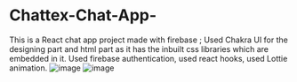 # Chattex-Chat-App-
This is a React chat app project made with firebase ;
Used Chakra UI for the designing part and html part as it has the inbuilt css libraries which are embedded in it.
Used firebase authentication, used react hooks, used Lottie animation.
![image](https://github.com/sakettt07/Chattex-Chat-App-/assets/127855345/b7f4e7b9-204a-4b34-859f-4fc3853a640f)
![image](https://github.com/sakettt07/Chattex-Chat-App-/assets/127855345/4d24e33e-2d9d-4165-86ae-000ead4ddceb)
